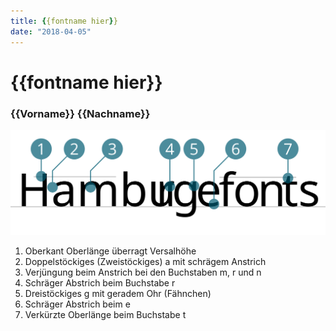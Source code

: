 ```yaml
---
title: {{fontname hier}}
date: "2018-04-05"
---
```


# {{fontname hier}}
### {{Vorname}} {{Nachname}}

![Mukta Vaani](./MuktaVaani.svg)

1. Oberkant Oberlänge überragt Versalhöhe
2. Doppelstöckiges (Zweistöckiges) a mit schrägem Anstrich
3. Verjüngung beim Anstrich bei den Buchstaben m, r und n
4. Schräger Abstrich beim Buchstabe r
5. Dreistöckiges g mit geradem Ohr (Fähnchen)
6. Schräger Abstrich beim e
7. Verkürzte Oberlänge beim Buchstabe t
